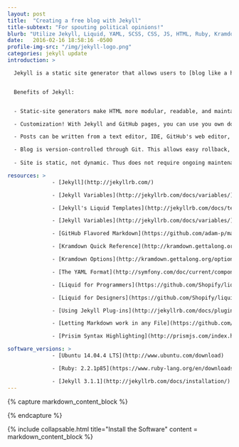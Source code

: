 ```yaml
---
layout: post
title:  "Creating a free blog with Jekyll"
title-subtext: "For spouting political opinions!"
blurb: "Utilize Jekyll, Liquid, YAML, SCSS, CSS, JS, HTML, Ruby, Kramdown, Markdown, Github-Pages, and many more buzzwords to create a static website. "
date:   2016-02-16 18:58:16 -0500
profile-img-src: "/img/jekyll-logo.png"
categories: jekyll update
introduction: >

  Jekyll is a static site generator that allows users to [blog like a hacker](http://tom.preston-werner.com/2008/11/17/blogging-like-a-hacker.html). If you know (or want to learn) HTML, CSS, and JS then it's not hard to learn how to use Jekyll. I think that the number of technologies and buzzwords surrounding Jekyll (or similar web technologies) can make it intimidating to new devs, but it really isn't too hard to learn. Static-site generators are a great way to make simple sites and ensure maintainability and ease-of-use for the future. Once you have your site, GitHub will provide [free hosting](https://pages.github.com/).


  Benefits of Jekyll:


  - Static-site generators make HTML more modular, readable, and maintainable. They also make it much easier to create new posts by abstracting away a lot of code.

  - Customization! With Jekyll and GitHub pages, you can use you own domain name and have complete control over appearance of your website.

  - Posts can be written from a text editor, IDE, GitHub's web editor, or even the command line. No need to log-in to a website if you don't want to.

  - Blog is version-controlled through Git. This allows easy rollback, backups, drafting, and prototyping for new posts/layouts.
  
  - Site is static, not dynamic. Thus does not require ongoing maintenance (e.g. backups, databases, security updates) or learning the intricacies of an engine like WordPress or Mephisto.

resources: >
              - [Jekyll](http://jekyllrb.com/)

              - [Jekyll Variables](http://jekyllrb.com/docs/variables/)

              - [Jekyll's Liquid Templates](http://jekyllrb.com/docs/templates/)

              - [Jekyll Variables](http://jekyllrb.com/docs/variables/)

              - [GitHub Flavored Markdown](https://github.com/adam-p/markdown-here/wiki/Markdown-Cheatsheet)

              - [Kramdown Quick Reference](http://kramdown.gettalong.org/quickref.html)

              - [Kramdown Options](http://kramdown.gettalong.org/options.html)

              - [The YAML Format](http://symfony.com/doc/current/components/yaml/yaml_format.html)  

              - [Liquid for Programmers](https://github.com/Shopify/liquid/wiki/Liquid-for-Programmers)

              - [Liquid for Designers](https://github.com/Shopify/liquid/wiki/Liquid-for-Designers)

              - [Using Jekyll Plug-ins](http://jekyllrb.com/docs/plugins/)

              - [Letting Markdown work in any File](https://github.com/imathis/jekyll-markdown-block)

              - [Prisim Syntax Highlighting](http://prismjs.com/index.html)

software_versions: >
              - [Ubuntu 14.04.4 LTS](http://www.ubuntu.com/download)

              - [Ruby: 2.2.1p85](https://www.ruby-lang.org/en/downloads/)

              - [Jekyll 3.1.1](http://jekyllrb.com/docs/installation/)
---
```


<!-- Required first line cannot be in a liquid Template due to Jekyll 'tag was never closed' bug
 bug info:: http://blog.slaks.net/2013-08-09/jekyll-tag-was-never-closed/
-->




{% capture markdown_content_block %}



{% endcapture %}


{% include collapsable.html title="Install the Software" content = markdown_content_block %}

